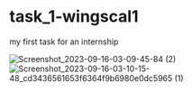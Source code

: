 # task_1-wingscal1
 my first task for an internship

![Screenshot_2023-09-16-03-09-45-84 (2)](https://github.com/deep22798/task_1-wingscal1/assets/76737835/4b8d5930-4d66-41fd-af42-5df10eaf9d8d) ![Screenshot_2023-09-16-03-10-15-48_cd3436561653f6364f9b6980e0dc5965 (1)](https://github.com/deep22798/task_1-wingscal1/assets/76737835/f1b204ab-81b7-42c9-b4e3-85676cd8bb0d)

